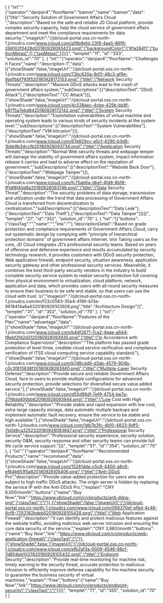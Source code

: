 [
	{
		"txt":"{\"operator\":\"danjian4\",\"floorName\":\"banner\",\"name\":\"banner\",\"data\":[{\"title\":\"Security Solution of Government Affairs Cloud \",\"description\":\"Based on the safe and reliable JD Cloud platform, provide complex security capacity, help the cloud service of government affairs department and meet the compliance requirements for data security.\",\"imageUrl\":\"//jdcloud-portal.oss.cn-north-1.jcloudcs.com/www.jcloud.com/a19b9efd-23f8-4aa5-86f9-268102f0428d20180928093423.png\",\"backgroundColor\":\"#1a284f\",\"buttonMetas\":[],\"tagMetas\":[]}]}",
		"templet":"11",
		"id":"333",
		"solution_id":"70"
	},
	{
		"txt":"{\"operator\":\"danjian4\",\"floorName\":\"Challenges It Faces\",\"name\":\"description-1\",\"data\":[{\"showShade\":false,\"imageUrl\":\"//jdcloud-portal.oss.cn-north-1.jcloudcs.com/www.jcloud.com/72bc620a-9d11-48c3-af9e-9ad1bbf793f520180928172153.png\",\"title\":\"Network Security Threats\",\"description\":\"Massive DDoS attacks lead to the crash of government affairs system.\",\"subDescriptions\":[{\"descriptionText\":\"DDoS Attack\"},{\"descriptionText\":\"CC Attack\"}]},{\"showShade\":false,\"imageUrl\":\"//jdcloud-portal.oss.cn-north-1.jcloudcs.com/www.jcloud.com/4c538aec-4cbe-425b-bb8f-b97f5a7ebd6420180928172142.png\",\"title\":\"System Security Threats\",\"description\":\"Exploitation vulnerabilities of virtual machine and operating system leads to various kinds of security incidents at the system level.\",\"subDescriptions\":[{\"descriptionText\":\"System Vulnerabilities\"},{\"descriptionText\":\"VM Intrusion\"}]},{\"showShade\":false,\"imageUrl\":\"//jdcloud-portal.oss.cn-north-1.jcloudcs.com/www.jcloud.com/67e829cc-a5c1-4290-b3d8-1bbb9b3dccfb20180928093734.png\",\"title\":\"Application Security Threats\",\"description\":\"Normal Web security threats and webpage temper will damage the stability of government affairs system, impact information release it carries and lead to adverse effect on the reputation of government.\",\"subDescriptions\":[{\"descriptionText\":\"Website Back Door\"},{\"descriptionText\":\"Webpage Tamper\"}]},{\"showShade\":false,\"imageUrl\":\"//jdcloud-portal.oss.cn-north-1.jcloudcs.com/www.jcloud.com/fc75ab6a-dbe1-4fd8-8bf8-ff1df8f40d8a20180928093746.png\",\"title\":\"Data Security Threat\",\"description\":\"The security problems of data storage, transmission and utilization under the trend that data processing of Government Affairs Cloud is transferred from decentralization to centralization.\",\"subDescriptions\":[{\"descriptionText\":\"Data Leak\"},{\"descriptionText\":\"Data Theft\"},{\"descriptionText\":\"Data Tamper\"}]}]}",
		"templet":"21",
		"id":"352",
		"solution_id":"70"
	},
	{
		"txt":"[{\"buttons\":{\"classTag\":\"\",\"name\":\"\",\"link\":\"\"},\"descriptionDetail\":\"Based on grade protection and compliance requirements of Government Affairs Cloud, carry out systematic design by complying with “principle of hierarchical protection domains” of government affairs Internet. \\n\\n Taking users as the core, JD Cloud integrates JD’s professional security teams. Based on years of offensive and defensive experience and results accumulated by security technology research, it provides customers with DDoS security protection, Web application firewall, endpoint security, situation awareness, application security gateway and other professional security services. Meanwhile, it combines the best third-party security vendors in the industry to build complete security service system to realize security protection full covering from physical environment to virtualization, cloud platform, network, application and data, which provides users with all-round security measures to ensure their business to be safe and stable, so that users can use the cloud with trust. \\n\",\"imageUrl\":\"//jdcloud-portal.oss.cn-north-1.jcloudcs.com/en/f22c0583-35e4-4190-b13a-9618414a8a4320180928103928.png\",\"title\":\"Architecture Design\"}]",
		"templet":"31",
		"id":"353",
		"solution_id":"70"
	},
	{
		"txt":"{\"operator\":\"danjian4\",\"floorName\":\"Features of the Plan\",\"name\":\"advantage\",\"data\":[{\"showShade\":false,\"imageUrl\":\"//jdcloud-portal.oss.cn-north-1.jcloudcs.com/www.jcloud.com/b4df2671-7ca2-4eae-a644-f8ebf2fd2d3120180928093935.png\",\"title\":\"In Accordance with Compliance Supervision\",\"description\":\"The platform has passed grade protection of level three, credible cloud service verification and compliance verification of ITSS cloud computing service capability standard.\"},{\"showShade\":false,\"imageUrl\":\"//jdcloud-portal.oss.cn-north-1.jcloudcs.com/www.jcloud.com/b7d8cdd9-d3ab-4579-904b-c0c3f813838f20180928093940.png\",\"title\":\"Multiple-Layer Security Defense\",\"description\":\"Provide secure and reliable Government Affairs Cloud, face to users to provide multiple configurations for advanced security protection, provide selections for diversified secure value added service.\"},{\"showShade\":false,\"imageUrl\":\"//jdcloud-portal.oss.cn-north-1.jcloudcs.com/www.jcloud.com/d55d98df-7ef9-4754-be7a-27f8dd400bb620180928093944.png\",\"title\":\"Low Cost with High Reliability\",\"description\":\"Provide stable and rapid expansion with low cost, extra-large capacity storage, data automatic multiple backups and implement automatic fault recovery, ensure the service to be stable and high available.\"},{\"showShade\":false,\"imageUrl\":\"//jdcloud-portal.oss.cn-north-1.jcloudcs.com/www.jcloud.com/1db7b3fc-4b10-4823-9df5-7b0d8ca3252320180928093947.png\",\"title\":\"Professional Security Service\",\"description\":\"Professional security experience, security solution, security O&M, security response and other security teams can provide full life cycle service support.\"}]}",
		"templet":"51",
		"id":"354",
		"solution_id":"70"
	},
	{
		"txt":"{\"operator\":\"danjian4\",\"floorName\":\"Recommended Products\",\"name\":\"recommend\",\"data\":[{\"showShade\":false,\"imageUrl\":\"//jdcloud-portal.oss.cn-north-1.jcloudcs.com/www.jcloud.com/15281dda-c5c6-4400-a8c6-ef64b651f5a820180928105406.png\",\"title\":\"Anti-DDoS Pro\",\"description\":\"Provide value-added protection for users who are subject to high traffic DDoS attacks. The origin server is hidden by replacing the service IP with the Anti-DDoS Pro.\",\"explain\":\"CNY 6,000/month\",\"buttons\":{\"name\":\"Buy Now\",\"link\":\"https://www.jdcloud.com/cn/products/anti-ddos-pro\",\"classTag\":\"\"}},{\"showShade\":false,\"imageUrl\":\"//jdcloud-portal.oss.cn-north-1.jcloudcs.com/www.jcloud.com/056370ef-efbd-4c46-8cf9-7252162bdeb520180928105428.png\",\"title\":\"Web Application Firewall\",\"description\":\"It can identify and protect malicious features against the website traffic, avoiding malicious web server intrusion and ensuring the core data security of the service.\",\"explain\":\"CNY 3,880/month\",\"buttons\":{\"name\":\"Buy Now\",\"link\":\"https://www.jdcloud.com/cn/products/web-application-firewall\",\"classTag\":\"\"}},{\"showShade\":false,\"imageUrl\":\"//jdcloud-portal.oss.cn-north-1.jcloudcs.com/www.jcloud.com/efb2af3a-6009-4548-98cf-7d804eb1037820180928105432.png\",\"title\":\"Endpoint Security\",\"description\":\"Provide real-time monitoring for machine risk, timely warning to the security threat, accurate protection to malicious intrusion to efficiently improve defense capability for the machine security to guarantee the business security of virtual machines.\",\"explain\":\"Free\",\"buttons\":{\"name\":\"Buy Now\",\"link\":\"https://www.jdcloud.com/cn/products/endpoint-security\",\"classTag\":\"\"}}]}",
		"templet":"71",
		"id":"355",
		"solution_id":"70"
	}
]